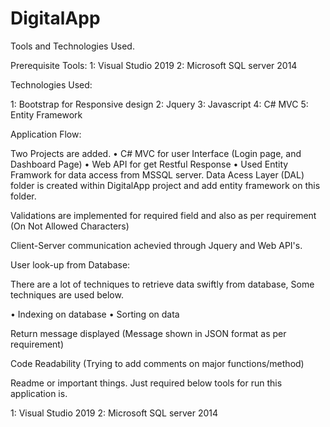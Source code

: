 # DigitalApp


Tools and Technologies Used.

Prerequisite Tools:
1: Visual Studio 2019
2: Microsoft SQL server 2014


Technologies Used:

1: Bootstrap for Responsive design
2: Jquery
3: Javascript
4: C# MVC
5: Entity Framework

Application Flow:

Two Projects are added.
• C# MVC for user Interface (Login page, and Dashboard Page)
• Web API for get Restful Response
• Used Entity Framwork for data access from MSSQL server. Data Acess Layer (DAL) folder is created within DigitalApp project and add entity framework on this folder.

Validations are implemented for required field and also as per requirement (On Not Allowed Characters)

Client-Server communication achevied through Jquery and Web API's.

User look-up from Database:

There are a lot of techniques to retrieve data swiftly from database, Some techniques are used below.

• Indexing on database
• Sorting on data


Return message displayed (Message shown in JSON format as per requirement)

Code Readability (Trying to add comments on major functions/method)


Readme or important things.
Just required below tools for run this application is.

1: Visual Studio 2019
2: Microsoft SQL server 2014


